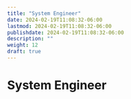 ```yaml
---
title: "System Engineer"
date: 2024-02-19T11:08:32-06:00
lastmod: 2024-02-19T11:08:32-06:00
publishdate: 2024-02-19T11:08:32-06:00
description: ""
weight: 12
draft: true
---
```

# System Engineer